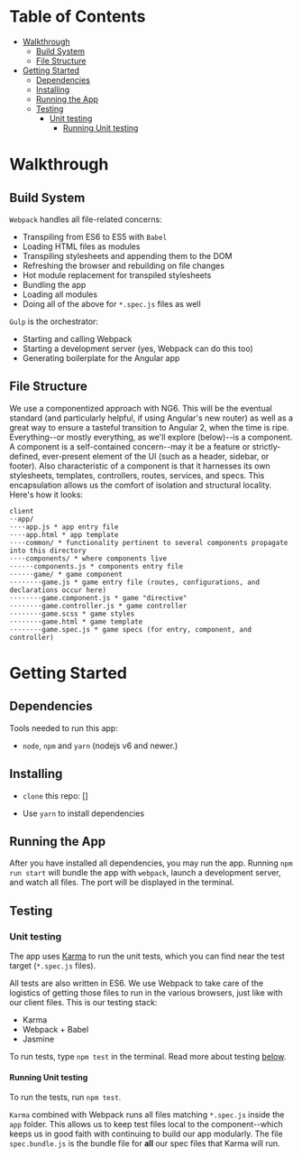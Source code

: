 # Table of Contents

* [Walkthrough](#walkthrough)
  * [Build System](#build-system)
  * [File Structure](#file-structure)
* [Getting Started](#getting-started)
  * [Dependencies](#dependencies)
  * [Installing](#installing)
  * [Running the App](#running-the-app)
  * [Testing](#testing)
    * [Unit testing](#unit-testing)
      * [Running Unit testing](#running-unit-testing)

# Walkthrough

## Build System

`Webpack` handles all file-related concerns:

* Transpiling from ES6 to ES5 with `Babel`
* Loading HTML files as modules
* Transpiling stylesheets and appending them to the DOM
* Refreshing the browser and rebuilding on file changes
* Hot module replacement for transpiled stylesheets
* Bundling the app
* Loading all modules
* Doing all of the above for `*.spec.js` files as well

`Gulp` is the orchestrator:

* Starting and calling Webpack
* Starting a development server (yes, Webpack can do this too)
* Generating boilerplate for the Angular app

## File Structure

We use a componentized approach with NG6. This will be the eventual standard (and particularly helpful, if using
Angular's new router) as well as a great way to ensure a tasteful transition to Angular 2, when the time is ripe.
Everything--or mostly everything, as we'll explore (below)--is a component. A component is a self-contained
concern--may it be a feature or strictly-defined, ever-present element of the UI (such as a header, sidebar, or
footer). Also characteristic of a component is that it harnesses its own stylesheets, templates, controllers, routes,
services, and specs. This encapsulation allows us the comfort of isolation and structural locality. Here's how it
looks:

```
client
⋅⋅app/
⋅⋅⋅⋅app.js * app entry file
⋅⋅⋅⋅app.html * app template
⋅⋅⋅⋅common/ * functionality pertinent to several components propagate into this directory
⋅⋅⋅⋅components/ * where components live
⋅⋅⋅⋅⋅⋅components.js * components entry file
⋅⋅⋅⋅⋅⋅game/ * game component
⋅⋅⋅⋅⋅⋅⋅⋅game.js * game entry file (routes, configurations, and declarations occur here)
⋅⋅⋅⋅⋅⋅⋅⋅game.component.js * game "directive"
⋅⋅⋅⋅⋅⋅⋅⋅game.controller.js * game controller
⋅⋅⋅⋅⋅⋅⋅⋅game.scss * game styles
⋅⋅⋅⋅⋅⋅⋅⋅game.html * game template
⋅⋅⋅⋅⋅⋅⋅⋅game.spec.js * game specs (for entry, component, and controller)
```
# Getting Started

## Dependencies

Tools needed to run this app:

* `node`, `npm` and `yarn` (nodejs v6 and newer.)

## Installing

* `clone` this repo: []

* Use `yarn` to install dependencies

## Running the App
After you have installed all dependencies, you may run the app. Running `npm run start` will bundle the app with `webpack`, launch a development server, and watch all files. The port will be displayed in the terminal.

## Testing

### Unit testing

The app uses [Karma](http://karma-runner.github.io/0.12/index.html) to run the unit tests, which you can find near the test target (`*.spec.js` files).

All tests are also written in ES6. We use Webpack to take care of the logistics of getting those files to run in the various browsers, just like with our client files. This is our testing stack:

* Karma
* Webpack + Babel
* Jasmine

To run tests, type `npm test` in the terminal. Read more about testing [below](#testing).

#### Running Unit testing

To run the tests, run `npm test`.

`Karma` combined with Webpack runs all files matching `*.spec.js` inside the `app` folder. This allows us to keep test files local to the component--which keeps us in good faith with continuing to build our app modularly. The file `spec.bundle.js` is the bundle file for **all** our spec files that Karma will run.
